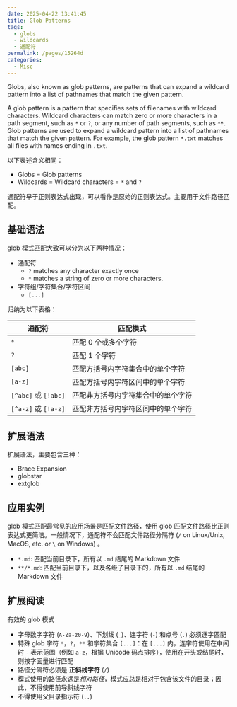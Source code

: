 ```yaml
---
date: 2025-04-22 13:41:45
title: Glob Patterns
tags:
  - globs
  - wildcards
  - 通配符
permalink: /pages/15264d
categories:
  - Misc
---
```


Globs, also known as glob patterns, are patterns that can expand a wildcard pattern into a list of pathnames that match the given pattern.

<!-- more -->

A glob pattern is a pattern that specifies sets of filenames with wildcard characters. Wildcard characters can match zero or more characters in a path segment, such as `*` or `?`, or any number of path segments, such as `**`. Glob patterns are used to expand a wildcard pattern into a list of pathnames that match the given pattern. For example, the glob pattern `*.txt` matches all files with names ending in `.txt`.

以下表述含义相同：

- Globs = Glob patterns
- Wildcards = Wildcard characters = `*` and `?`

通配符早于正则表达式出现，可以看作是原始的正则表达式。主要用于文件路径匹配。

## 基础语法

glob 模式匹配大致可以分为以下两种情况：

- 通配符
  - `?` matches any character exactly once
  - `*` matches a string of zero or more characters.
- 字符组/字符集合/字符区间
  - `[...]`

归纳为以下表格：

| 通配符               | 匹配模式                           |
| -------------------- | ---------------------------------- |
| `*`                  | 匹配 0 个或多个字符                |
| `?`                  | 匹配 1 个字符                      |
| `[abc]`              | 匹配方括号内字符集合中的单个字符   |
| `[a-z]`              | 匹配方括号内字符区间中的单个字符   |
| `[^abc]` 或 `[!abc]` | 匹配非方括号内字符集合中的单个字符 |
| `[^a-z]` 或 `[!a-z]` | 匹配非方括号内字符区间中的单个字符 |

## 扩展语法

扩展语法，主要包含三种：

- Brace Expansion
- globstar
- extglob

## 应用实例

glob 模式匹配最常见的应用场景是匹配文件路径，使用 glob 匹配文件路径比正则表达式更简洁。一般情况下，通配符不会匹配文件路径分隔符 (`/` on Linux/Unix, MacOS, etc. or `\` on Windows) 。

- `*.md`: 匹配当前目录下，所有以 `.md` 结尾的 Markdown 文件
- `**/*.md`: 匹配当前目录下，以及各级子目录下的，所有以 `.md` 结尾的 Markdown 文件

## 扩展阅读

有效的 glob 模式

- 字母数字字符 (`A-Za-z0-9`)、下划线 (`_`)、连字符 (`-`) 和点号 (`.`) 必须逐字匹配
- 特殊 glob 字符 `*`，`?`，`**` 和字符集合 `[...]`：在 `[...]` 内，连字符使用在中间时 `-` 表示范围（例如 `a-z`，根据 Unicode 码点排序），使用在开头或结尾时，则按字面量进行匹配
- 路径分隔符必须是 **正斜线字符** (`/`)
- 模式使用的路径永远是*相对路径*，模式应总是相对于包含该文件的目录；因此，不得使用前导斜线字符
- 不得使用父目录指示符 (`..`)
